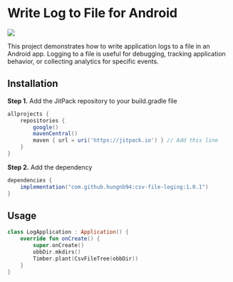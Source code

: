 # Write Log to File for Android
[![](https://jitpack.io/v/hungnb94/csv-file-loging.svg)](https://jitpack.io/#hungnb94/csv-file-loging)

This project demonstrates how to write application logs to a file in an Android app.
Logging to a file is useful for debugging, tracking application behavior, or collecting analytics for specific events.


## Installation

**Step 1.** Add the JitPack repository to your build.gradle file

```groovy
allprojects {
	repositories {
		google()
		mavenCentral()
		maven { url = uri('https://jitpack.io') } // Add this line
	}
}
```

**Step 2.** Add the dependency

```groovy
dependencies {
	implementation("com.github.hungnb94:csv-file-loging:1.0.1")
}
```


## Usage

```kotlin
class LogApplication : Application() {
	override fun onCreate() {
		super.onCreate()
		obbDir.mkdirs()
		Timber.plant(CsvFileTree(obbDir))
	}
}
```
